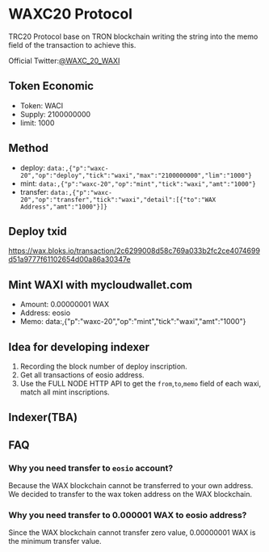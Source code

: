 # WAXC20 Protocol
TRC20 Protocol base on TRON blockchain writing the string into the memo field of the transaction to achieve this.

Official Twitter:[@WAXC_20_WAXI](https://twitter.com/WAXC_20_WAXI)

## Token Economic
 - Token: WACI
 - Supply: 2100000000
 - limit: 1000

## Method
 - deploy: `data:,{"p":"waxc-20","op":"deploy","tick":"waxi","max":"2100000000","lim":"1000"}`
 - mint: `data:,{"p":"waxc-20","op":"mint","tick":"waxi","amt":"1000"}`
 - transfer: `data:,{"p":"waxc-20","op":"transfer","tick":"waxi","detail":[{"to":"WAX Address","amt":"1000"}]}`

## Deploy txid
https://wax.bloks.io/transaction/2c6299008d58c769a033b2fc2ce4074699d51a9777f61102654d00a86a30347e

## Mint WAXI with mycloudwallet.com
 - Amount: 0.00000001 WAX
 - Address: eosio
 - Memo: data:,{"p":"waxc-20","op":"mint","tick":"waxi","amt":"1000"}

## Idea for developing indexer
1. Recording the block number of deploy inscription.
2. Get all transactions of eosio address.
3. Use the FULL NODE HTTP API to get the `from`,`to`,`memo` field of each waxi, match all mint inscriptions.

## Indexer(TBA)


## FAQ
### Why you need transfer to `eosio` account?
Because the WAX blockchain cannot be transferred to your own address. We decided to transfer to the wax token address on the WAX blockchain.

### Why you need transfer to 0.000001 WAX to eosio address?
Since the WAX blockchain cannot transfer zero value, 0.00000001 WAX is the minimum transfer value.





